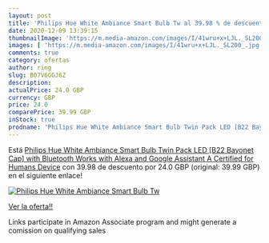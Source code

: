 ```yaml
---
layout: post
title: 'Philips Hue White Ambiance Smart Bulb Tw al 39.98 % de descuento'
date: 2020-12-09 13:39:15
thumbnailImage: 'https://m.media-amazon.com/images/I/41wru+x+LJL._SL200_.jpg'
images: [ 'https://m.media-amazon.com/images/I/41wru+x+LJL._SL200_.jpg' ]
comments: true
category: ofertas
author: ring
slug: B07V6GGJ6Z
description:
actualPrice: 24.0 GBP
currency: GBP
price: 24.0
comparePrice: 39.99 GBP
inStock: true
prodname: 'Philips Hue White Ambiance Smart Bulb Twin Pack LED [B22 Bayonet Cap] with Bluetooth  Works with Alexa and Google Assistant  A Certified for Humans Device'
---
```


Está [Philips Hue White Ambiance Smart Bulb Twin Pack LED [B22 Bayonet Cap] with Bluetooth  Works with Alexa and Google Assistant  A Certified for Humans Device](https://www.amazon.co.uk/dp/B07V6GGJ6Z/?tag=tolees0a-21) con 39.98 de descuento por 24.0 GBP (original: 39.99 GBP) en el siguiente enlace!

[![Philips Hue White Ambiance Smart Bulb Tw](https://m.media-amazon.com/images/I/41wru+x+LJL._SL200_.jpg)](https://www.amazon.co.uk/dp/B07V6GGJ6Z/?tag=tolees0a-21)

[Ver la oferta!!](https://www.amazon.co.uk/dp/B07V6GGJ6Z/?tag=tolees0a-21)

Links participate in Amazon Associate program and might generate a comission on qualifying sales


